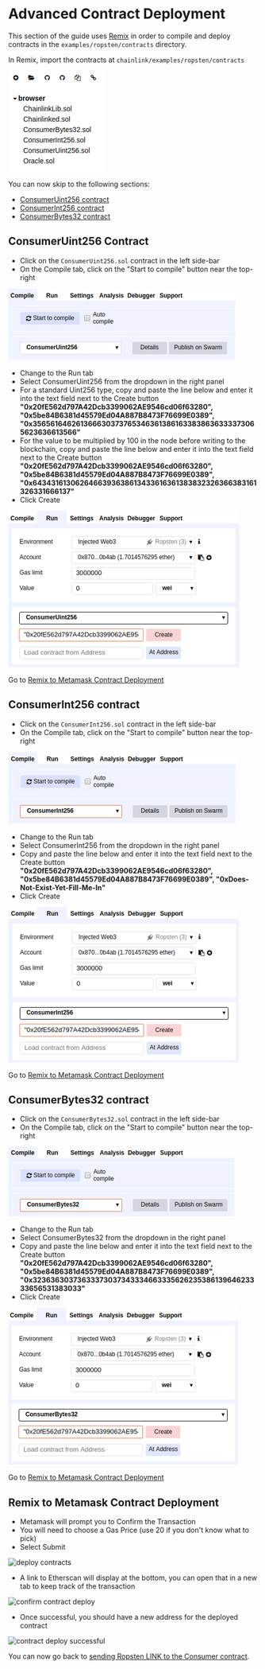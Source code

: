 # Advanced Contract Deployment

This section of the guide uses [Remix](https://remix.ethereum.org) in order to compile and deploy contracts in the `examples/ropsten/contracts` directory.

In Remix, import the contracts at `chainlink/examples/ropsten/contracts`

![contracts](./images/10-12-44.png)

You can now skip to the following sections:

- [ConsumerUint256 contract](#consumeruint256-contract)
- [ConsumerInt256 contract](#consumerint256-contract)
- [ConsumerBytes32 contract](#consumerbytes32-contract)

## ConsumerUint256 Contract

- Click on the `ConsumerUint256.sol` contract in the left side-bar
- On the Compile tab, click on the "Start to compile" button near the top-right

![compile](./images/10-22-54.png)

- Change to the Run tab
- Select ConsumerUint256 from the dropdown in the right panel
- For a standard Uint256 type, copy and paste the line below and enter it into the text field next to the Create button <br>
    **"0x20fE562d797A42Dcb3399062AE9546cd06f63280", "0x5be84B6381d45579Ed04A887B8473F76699E0389", "0x3565616462613666303737653463613861633838636333373065623636613566"**
- For the value to be multiplied by 100 in the node before writing to the blockchain, copy and paste the line below and enter it into the text field next to the Create button <br>
    **"0x20fE562d797A42Dcb3399062AE9546cd06f63280", "0x5be84B6381d45579Ed04A887B8473F76699E0389", "0x6434316130626466393638613433616361383832326366383161326331666137"**
- Click Create

![create](./images/10-24-56.png)

Go to [Remix to Metamask Contract Deployment](#remix-to-metamask-contract-deployment)

## ConsumerInt256 contract

- Click on the `ConsumerInt256.sol` contract in the left side-bar
- On the Compile tab, click on the "Start to compile" button near the top-right

![compile](./images/10-38-56.png)

- Change to the Run tab
- Select ConsumerInt256 from the dropdown in the right panel
- Copy and paste the line below and enter it into the text field next to the Create button <br>
    **"0x20fE562d797A42Dcb3399062AE9546cd06f63280", "0x5be84B6381d45579Ed04A887B8473F76699E0389", "0xDoes-Not-Exist-Yet-Fill-Me-In"**
- Click Create

![create](./images/10-39-57.png)

Go to [Remix to Metamask Contract Deployment](#remix-to-metamask-contract-deployment)

## ConsumerBytes32 contract

- Click on the `ConsumerBytes32.sol` contract in the left side-bar
- On the Compile tab, click on the "Start to compile" button near the top-right

![compile](./images/10-40-59.png)

- Change to the Run tab
- Select ConsumerBytes32 from the dropdown in the right panel
- Copy and paste the line below and enter it into the text field next to the Create button <br>
    **"0x20fE562d797A42Dcb3399062AE9546cd06f63280", "0x5be84B6381d45579Ed04A887B8473F76699E0389", "0x3236363037363337303734333466333562623538613964623333656531383033"**
- Click Create

![create](./images/10-42-20.png)

Go to [Remix to Metamask Contract Deployment](#remix-to-metamask-contract-deployment)

## Remix to Metamask Contract Deployment

- Metamask will prompt you to Confirm the Transaction
- You will need to choose a Gas Price (use 20 if you don't know what to pick)
- Select Submit

![deploy contracts](./images/07-24-30.png)

- A link to Etherscan will display at the bottom, you can open that in a new tab to keep track of the transaction

![confirm contract deploy](./images/07-25-22.png)

- Once successful, you should have a new address for the deployed contract

![contract deploy successful](./images/07-25-49.png)

You can now go back to [sending Ropsten LINK to the Consumer contract](./README.md#send-ropsten-link-to-the-consumer-contract).
